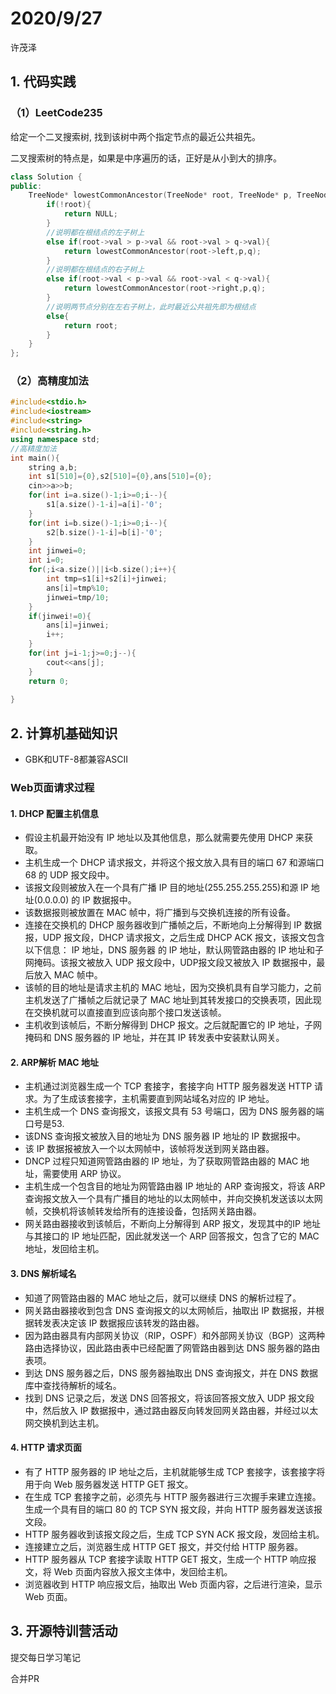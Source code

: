 # 2020/9/27

许茂泽

## 1. 代码实践

### （1）LeetCode235

给定一个二叉搜索树, 找到该树中两个指定节点的最近公共祖先。

二叉搜索树的特点是，如果是中序遍历的话，正好是从小到大的排序。

```c++
class Solution {
public:
    TreeNode* lowestCommonAncestor(TreeNode* root, TreeNode* p, TreeNode* q) {
        if(!root){
            return NULL;
        }
        //说明都在根结点的左子树上
        else if(root->val > p->val && root->val > q->val){
            return lowestCommonAncestor(root->left,p,q);
        }
        //说明都在根结点的右子树上
        else if(root->val < p->val && root->val < q->val){
            return lowestCommonAncestor(root->right,p,q);
        }
        //说明两节点分别在左右子树上，此时最近公共祖先即为根结点
        else{
            return root;
        }
    }
};
```

### （2）高精度加法

```c++
#include<stdio.h>
#include<iostream>
#include<string>
#include<string.h>
using namespace std;
//高精度加法 
int main(){
	string a,b;
	int s1[510]={0},s2[510]={0},ans[510]={0};
	cin>>a>>b;
	for(int i=a.size()-1;i>=0;i--){
		s1[a.size()-1-i]=a[i]-'0';
	}
	for(int i=b.size()-1;i>=0;i--){
		s2[b.size()-1-i]=b[i]-'0';
	}
	int jinwei=0;
	int i=0;
	for(;i<a.size()||i<b.size();i++){
		int tmp=s1[i]+s2[i]+jinwei;
		ans[i]=tmp%10;
		jinwei=tmp/10;
	}
	if(jinwei!=0){
		ans[i]=jinwei;
		i++;
	}
	for(int j=i-1;j>=0;j--){
		cout<<ans[j];
	}
	return 0;
	
}

```

## 2. 计算机基础知识

- GBK和UTF-8都兼容ASCII

### Web页面请求过程

#### 1. DHCP 配置主机信息

- 假设主机最开始没有 IP 地址以及其他信息，那么就需要先使用 DHCP 来获取。
- 主机生成一个 DHCP 请求报文，并将这个报文放入具有目的端口 67 和源端口 68 的 UDP 报文段中。
- 该报文段则被放入在一个具有广播 IP 目的地址(255.255.255.255)和源 IP 地址(0.0.0.0) 的 IP 数据报中。
- 该数据报则被放置在 MAC 帧中，将广播到与交换机连接的所有设备。
- 连接在交换机的 DHCP 服务器收到广播帧之后，不断地向上分解得到 IP 数据报，UDP 报文段，DHCP 请求报文，之后生成 DHCP ACK 报文，该报文包含以下信息： IP 地址，DNS 服务器 的 IP 地址，默认网管路由器的 IP 地址和子网掩码。该报文被放入 UDP 报文段中，UDP报文段又被放入 IP 数据报中，最后放入 MAC 帧中。
- 该帧的目的地址是请求主机的 MAC 地址，因为交换机具有自学习能力，之前主机发送了广播帧之后就记录了 MAC 地址到其转发接口的交换表项，因此现在交换机就可以直接直到应该向那个接口发送该帧。
- 主机收到该帧后，不断分解得到 DHCP 报文。之后就配置它的 IP 地址，子网掩码和 DNS 服务器的 IP 地址，并在其 IP 转发表中安装默认网关。

#### 2. ARP解析 MAC 地址

- 主机通过浏览器生成一个 TCP 套接字，套接字向 HTTP 服务器发送 HTTP 请求。为了生成该套接字，主机需要直到网站域名对应的 IP 地址。
- 主机生成一个 DNS 查询报文，该报文具有 53 号端口，因为 DNS 服务器的端口号是53.
- 该DNS 查询报文被放入目的地址为 DNS 服务器 IP 地址的 IP 数据报中。
- 该 IP 数据报被放入一个以太网帧中，该帧将发送到网关路由器。
- DNCP 过程只知道网管路由器的 IP 地址，为了获取网管路由器的 MAC 地址，需要使用 ARP 协议。
- 主机生成一个包含目的地址为网管路由器 IP 地址的 ARP 查询报文，将该 ARP 查询报文放入一个具有广播目的地址的以太网帧中，并向交换机发送该以太网帧，交换机将该帧转发给所有的连接设备，包括网关路由器。
- 网关路由器接收到该帧后，不断向上分解得到 ARP 报文，发现其中的IP 地址与其接口的 IP 地址匹配，因此就发送一个 ARP 回答报文，包含了它的 MAC 地址，发回给主机。

#### 3. DNS 解析域名

- 知道了网管路由器的 MAC 地址之后，就可以继续 DNS 的解析过程了。
- 网关路由器接收到包含 DNS 查询报文的以太网帧后，抽取出 IP 数据报，并根据转发表决定该 IP 数据报应该转发的路由器。
- 因为路由器具有内部网关协议（RIP，OSPF）和外部网关协议（BGP）这两种路由选择协议，因此路由表中已经配置了网管路由器到达 DNS 服务器的路由表项。
- 到达 DNS 服务器之后，DNS 服务器抽取出 DNS 查询报文，并在 DNS 数据库中查找待解析的域名。
- 找到 DNS 记录之后，发送 DNS 回答报文，将该回答报文放入 UDP 报文段中，然后放入 IP 数据报中，通过路由器反向转发回网关路由器，并经过以太网交换机到达主机。

#### 4. HTTP 请求页面

- 有了 HTTP 服务器的 IP 地址之后，主机就能够生成 TCP 套接字，该套接字将用于向 Web 服务器发送 HTTP GET 报文。
- 在生成 TCP 套接字之前，必须先与 HTTP 服务器进行三次握手来建立连接。生成一个具有目的端口 80 的 TCP SYN 报文段，并向 HTTP 服务器发送该报文段。
- HTTP 服务器收到该报文段之后，生成 TCP SYN ACK 报文段，发回给主机。
- 连接建立之后，浏览器生成 HTTP GET 报文，并交付给 HTTP 服务器。
- HTTP 服务器从 TCP 套接字读取 HTTP GET 报文，生成一个 HTTP 响应报文，将 Web 页面内容放入报文主体中，发回给主机。
- 浏览器收到 HTTP 响应报文后，抽取出 Web 页面内容，之后进行渲染，显示 Web 页面。

## 3. 开源特训营活动

提交每日学习笔记

合并PR